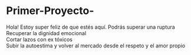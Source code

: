 # Primer-Proyecto-
Hola! Estoy super feliz de que estés aquí.
Podrás superar una ruptura  
Recuperar la dignidad emocional  
Cortar lazos con ex tóxicos  
Subir la autoestima y volver al mercado desde el respeto y el amor propio  
